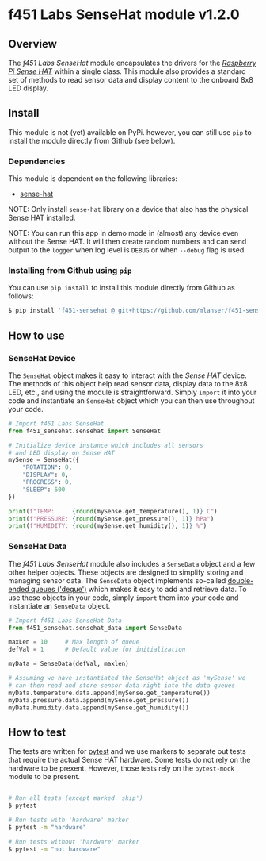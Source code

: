# f451 Labs SenseHat module v1.2.0

## Overview

The *f451 Labs SenseHat* module encapsulates the drivers for the [*Raspberry Pi Sense HAT*](https://www.raspberrypi.com/documentation/accessories/sense-hat.html) within a single class. This module also provides a standard set of methods to read sensor data and display content to the onboard 8x8 LED display.

## Install

This module is not (yet) available on PyPi. however, you can still use `pip` to install the module directly from Github (see below).

### Dependencies

This module is dependent on the following libraries:

- [sense-hat](https://pypi.org/project/sense-hat/)

NOTE: Only install `sense-hat` library on a device that also has the physical Sense HAT installed.

NOTE: You can run this app in demo mode in (almost) any device even without the Sense HAT. It will then create random numbers and can send output to the `logger` when log level is `DEBUG` or when `--debug` flag is used.

### Installing from Github using `pip`

You can use `pip install` to install this module directly from Github as follows:

```bash
$ pip install 'f451-sensehat @ git+https://github.com/mlanser/f451-sensehat.git'
```

## How to use

### SenseHat Device

The `SenseHat` object makes it easy to interact with the *Sense HAT* device. The methods of this object help read sensor data, display data to the 8x8 LED, etc., and using the module is straightforward. Simply `import` it into your code and instantiate an `SenseHat` object which you can then use throughout your code.

```Python
# Import f451 Labs SenseHat
from f451_sensehat.sensehat import SenseHat

# Initialize device instance which includes all sensors
# and LED display on Sense HAT
mySense = SenseHat({
    "ROTATION": 0,
    "DISPLAY": 0,
    "PROGRESS": 0,
    "SLEEP": 600    
})

print(f"TEMP:     {round(mySense.get_temperature(), 1)} C")
print(f"PRESSURE: {round(mySense.get_pressure(), 1)} hPa")
print(f"HUMIDITY: {round(mySense.get_humidity(), 1)} %")
```

### SenseHat Data

The *f451 Labs SenseHat* module also includes a `SenseData` object and a few other helper objects. These objects are designed to simplify storing and managing sensor data. The `SenseData` object implements so-called [double-ended queues ('deque')](https://docs.python.org/3/library/collections.html#deque-objects) which makes it easy to add and retrieve data. To use these objects in your code, simply `import` them into your code and instantiate an `SenseData` object.

```Python
# Import f451 Labs SenseHat Data
from f451_sensehat.sensehat_data import SenseData

maxLen = 10     # Max length of queue
defVal = 1      # Default value for initialization

myData = SenseData(defVal, maxlen)

# Assuming we have instantiated the SenseHat object as 'mySense' we
# can then read and store sensor data right into the data queues
myData.temperature.data.append(mySense.get_temperature())
myData.pressure.data.append(mySense.get_pressure())
myData.humidity.data.append(mySense.get_humidity())
```

## How to test

The tests are written for [pytest](https://docs.pytest.org/en/7.1.x/contents.html) and we use markers to separate out tests that require the actual Sense HAT hardware. Some tests do not rely on the hardware to be prexent. However, those tests rely on the `pytest-mock` module to be present.

```bash

# Run all tests (except marked 'skip')
$ pytest

# Run tests with 'hardware' marker
$ pytest -m "hardware"

# Run tests without 'hardware' marker
$ pytest -m "not hardware"
```
